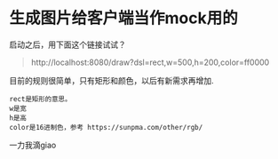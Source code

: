 # 生成图片给客户端当作mock用的

启动之后，用下面这个链接试试？

> http://localhost:8080/draw?dsl=rect,w=500,h=200,color=ff0000

目前的规则很简单，只有矩形和颜色，以后有新需求再增加.

```
rect是矩形的意思。
w是宽
h是高
color是16进制色，参考 https://sunpma.com/other/rgb/
```

一力我滴giao

